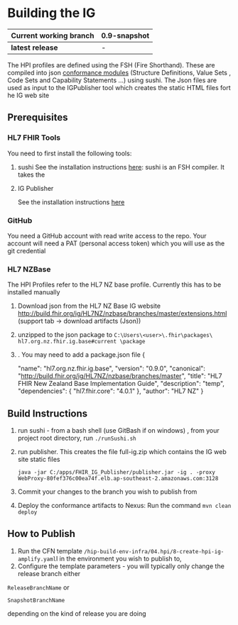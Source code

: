# Building the IG



| Current working branch | 0.9-snapshot |
| ---------------------- | ------------ |
| **latest release**     | -            |



The HPI profiles are defined using the FSH (Fire Shorthand).  These are compiled into json [conformance modules](https://hl7.org/fhir/R4/conformance-module.html#:~:text=The%20Conformance%20Module%20represents%20metadata,used%20to%20create%20derived%20specifications.) (Structure Definitions, Value Sets , Code Sets and Capability Statements ...)  using sushi.  The Json files are used as input  to the IGPublisher tool which creates the static HTML files fort he IG web site

Prerequisites
-----------------
### HL7 FHIR Tools

You need to first  install the following tools:

1. sushi 
   See the installation instructions [here](http://hl7.org/fhir/uv/shorthand/2020May/tutorial.html):
   sushi is an FSH compiler. It takes the 

2. IG Publisher

   See the installation instructions [here](https://confluence.hl7.org/display/FHIR/IG+Publisher+Documentation)


### GitHub

You need a GitHub account with read write access to the repo.
Your account will need a PAT (personal access token) which you will use as the git credential



### HL7 NZBase

The HPI Profiles refer  to the HL7 NZ base profile. Currently this has to be installed manually

1. Download json from the HL7 NZ Base  IG website
   http://build.fhir.org/ig/HL7NZ/nzbase/branches/master/extensions.html
   (support tab -> download artifacts (Json))

2. unzipped to the json package to 
   `C:\Users\<user>\.fhir\packages\ hl7.org.nz.fhir.ig.base#current \package` 

3. . You may need to add a package.json file {

   	"name": "hl7.org.nz.fhir.ig.base",
   	"version": "0.9.0",
   	"canonical": "http://build.fhir.org/ig/HL7NZ/nzbase/branches/master",
   	"title": "HL7 FHIR New Zealand Base Implementation Guide",
   	"description": "temp",
   	"dependencies": {
   		"hl7.fhir.core": "4.0.1"
   	},
   	"author": "HL7 NZ"
   }

## Build Instructions

1. run sushi - from a bash shell (use GitBash if on windows) , from your project root directory, run
   `./runSushi.sh`

2. run publisher. This creates the file  full-ig.zip which contains the IG web site static files

   `java -jar C:/apps/FHIR_IG_Publisher/publisher.jar -ig . -proxy WebProxy-80fef376c00ea74f.elb.ap-southeast-2.amazonaws.com:3128`

3. Commit your  changes to the branch you wish to publish from 

4. Deploy the conformance artifacts to Nexus: Run the command 
   `mvn clean deploy`



How to Publish
----------------
1. Run the CFN template `/hip-build-env-infra/04.hpi/8-create-hpi-ig-amplify.yaml`l in the environment you wish to publish to,
2. Configure the template parameters - you will typically only change the release branch either

`ReleaseBranchName` or

`SnapshotBranchName`

 depending on the kind of release you are doing



